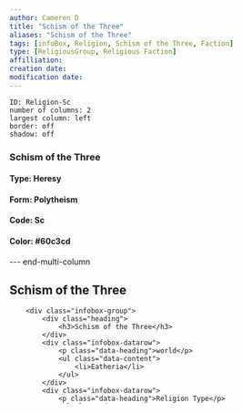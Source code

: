 ```yaml
---
author: Cameren D
title: "Schism of the Three"
aliases: "Schism of the Three"
tags: [infoBox, Religion, Schism of the Three, Faction]
type: [ReligiousGroup, Religious Faction]
affilliation: 
creation date:  
modification date: 
---
```



```start-multi-column  
ID: Religion-Sc  
number of columns: 2  
largest column: left
border: off
shadow: off
```

### Schism of the Three

#### Type: Heresy

#### Form: Polytheism

#### Code: Sc

#### **Color:** #60c3cd

--- end-multi-column
<html>
    <div class="infobox">
        <div class="heading">
            <h2>Schism of the Three</h2>
        </div>

        <div class="infobox-group">
            <div class="heading">
                <h3>Schism of the Three</h3>
            </div>
            <div class="infobox-datarow">
                <p class="data-heading">world</p>
                <ul class="data-content">
                    <li>Eatheria</li>
                </ul>
            </div>
            <div class="infobox-datarow">
                <p class="data-heading">Religion Type</p>
                <ul class="data-content">
                    <li>Heresy</li>
                    <li>Polytheism</li>
                </ul>
            </div>
            <div class="infobox-datarow">
                <p class="data-heading">Deity</p>
                <ul class="data-content">
                    <li>Kule, The Blind Elder</li>
                </ul>
            </div>
            <div class="infobox-datarow">
                <p class="data-heading">Memberbase</p>
                <ul class="data-content">
                    <li>Urban: </li>
                    <li>Rural: </li>
                </ul>
            </div>
            <div class="infobox-datarow">
                <p class="data-heading">leader</p>
                <ul class="data-content">
                    <li></li>
                </ul>
            </div>
        </div>
    </div>
</div>
</html>

--- end-multi-column